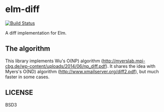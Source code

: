 # elm-diff

[![Build Status](https://travis-ci.org/jinjor/elm-diff.svg)](https://travis-ci.org/jinjor/elm-diff)

A diff implementation for Elm.

## The algorithm

This library implements Wu's O(NP) algorithm (http://myerslab.mpi-cbg.de/wp-content/uploads/2014/06/np_diff.pdf). It shares the idea with Myers's O(ND) algorithm (http://www.xmailserver.org/diff2.pdf), but much faster in some cases.

## LICENSE

BSD3

